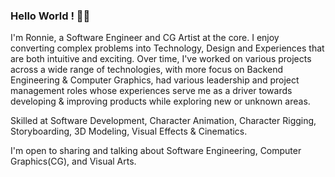 ### Hello World ! 👋🏽
I'm Ronnie, a Software Engineer and CG Artist at the core. I enjoy converting complex problems into Technology, Design and Experiences that are both intuitive and exciting. Over time, I've worked on various projects across a wide range of technologies, with more focus on Backend Engineering & Computer Graphics, had various leadership and project management roles whose experiences serve me as a driver towards developing & improving products while exploring new or unknown areas.

Skilled at Software Development, Character Animation, Character Rigging, Storyboarding, 3D Modeling, Visual Effects & Cinematics.

I'm open to sharing and talking about Software Engineering, Computer Graphics(CG), and Visual Arts.
